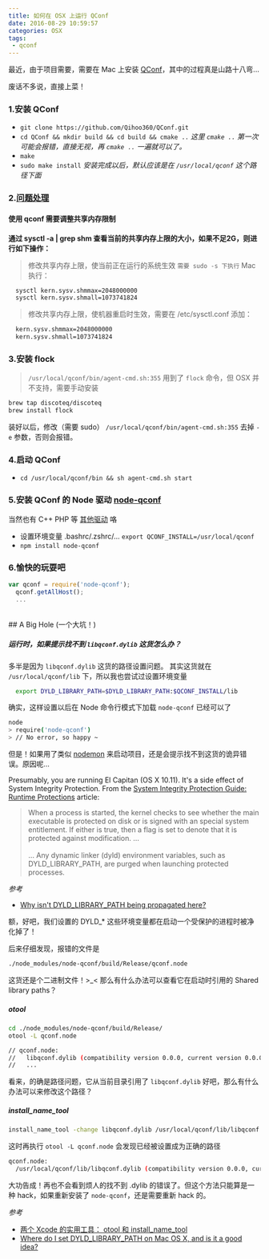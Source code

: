```yaml
---
title: 如何在 OSX 上运行 QConf
date: 2016-08-29 10:59:57
categories: OSX
tags:
 - qconf
---
```


最近，由于项目需要，需要在 Mac 上安装 <a href="https://github.com/Qihoo360/QConf" target="_blank">QConf</a>，其中的过程真是山路十八弯...

废话不多说，直接上菜！

<!-- more -->

### 1.安装 QConf
- `git clone https://github.com/Qihoo360/QConf.git`
- `cd QConf && mkdir build && cd build && cmake ..`
  <i>这里 `cmake ..` 第一次可能会报错，直接无视，再 `cmake ..` 一遍就可以了。</i>
- `make`
- `sudo make install`
  <i>安装完成以后，默认应该是在 `/usr/local/qconf` 这个路径下面</i>

### 2.<a href="https://github.com/Qihoo360/QConf/wiki/FAQ" target="_blank">问题处理</a>
#### 使用 qconf 需要调整共享内存限制
**通过 sysctl -a | grep shm 查看当前的共享内存上限的大小，如果不足2G，则进行如下操作：**
> 修改共享内存上限，使当前正在运行的系统生效 `需要 sudo -s 下执行`
> Mac 执行：
```bash
  sysctl kern.sysv.shmmax=2048000000
  sysctl kern.sysv.shmall=1073741824
```
> 修改共享内存上限，使机器重启时生效，需要在 /etc/sysctl.conf 添加：
```bash
  kern.sysv.shmmax=2048000000
  kern.sysv.shmall=1073741824
```

### 3.安装 flock
> `/usr/local/qconf/bin/agent-cmd.sh:355` 用到了 `flock` 命令，但 OSX 并不支持，需要手动安装

```bash
brew tap discoteq/discoteq
brew install flock
```

装好以后，修改（需要 sudo） `/usr/local/qconf/bin/agent-cmd.sh:355` 去掉 `-e` 参数，否则会报错。

### 4.启动 QConf
- `cd /usr/local/qconf/bin && sh agent-cmd.sh start`

### 5.安装 QConf 的 Node 驱动 <a href="https://www.npmjs.com/package/node-qconf" target="_blank">node-qconf</a>
当然也有 C++ PHP 等 <a href="https://github.com/Qihoo360/QConf/tree/master/driver" target="_blank">其他驱动</a> 咯

- 设置环境变量 .bashrc/.zshrc/...
  `export QCONF_INSTALL=/usr/local/qconf`
- `npm install node-qconf`

### 6.愉快的玩耍吧

```js
var qconf = require('node-qconf');
  qconf.getAllHost();
  ...
```
<br />
## A Big Hole (一个大坑！)

##### 运行时，如果提示找不到 `libqconf.dylib` 这货怎么办？

多半是因为 `libqconf.dylib` 这货的路径设置问题。
其实这货就在 `/usr/local/qconf/lib` 下，所以我也尝试过设置环境变量

```bash
  export DYLD_LIBRARY_PATH=$DYLD_LIBRARY_PATH:$QCONF_INSTALL/lib
```

确实，这样设置以后在 Node 命令行模式下加载 `node-qconf` 已经可以了

```bash
node
> require('node-qconf')
> // No error, so happy ~
```

但是！如果用了类似 <a href="http://nodemon.io/" target="_blank">nodemon</a> 来启动项目，还是会提示找不到这货的诡异错误。原因呢...

Presumably, you are running El Capitan (OS X 10.11). It's a side effect of System Integrity Protection. From the <a href="https://developer.apple.com/library/prerelease/mac/documentation/Security/Conceptual/System_Integrity_Protection_Guide/RuntimeProtections/RuntimeProtections.html" target="_blank">System Integrity Protection Guide: Runtime Protections<a/> article:
<br />
> When a process is started, the kernel checks to see whether the main executable is protected on disk or is signed with an special system entitlement. If either is true, then a flag is set to denote that it is protected against modification. …
<br /><br />
… Any dynamic linker (dyld) environment variables, such as DYLD_LIBRARY_PATH, are purged when launching protected processes.

<i>参考</i>
- [Why isn't DYLD_LIBRARY_PATH being propagated here?](http://stackoverflow.com/questions/35568122/why-isnt-dyld-library-path-being-propagated-here)

额，好吧，我们设置的 DYLD_* 这些环境变量都在启动一个受保护的进程时被净化掉了！

后来仔细发现，报错的文件是

```bash
./node_modules/node-qconf/build/Release/qconf.node
```

这货还是个二进制文件！>_<
那么有什么办法可以查看它在启动时引用的 Shared library paths？

##### otool

```bash
cd ./node_modules/node-qconf/build/Release/
otool -L qconf.node

// qconf.node:
//   libqconf.dylib (compatibility version 0.0.0, current version 0.0.0)
//   ...
```

看来，的确是路径问题，它从当前目录引用了 `libqconf.dylib`
好吧，那么有什么办法可以来修改这个路径？

##### install_name_tool

```bash
install_name_tool -change libqconf.dylib /usr/local/qconf/lib/libqconf.dylib ./qconf.node
```
这时再执行 `otool -L qconf.node` 会发现已经被设置成为正确的路径
```bash
qconf.node:
  /usr/local/qconf/lib/libqconf.dylib (compatibility version 0.0.0, current version 0.0.0)
```
大功告成！再也不会看到烦人的找不到 .dylib 的错误了。但这个方法只能算是一种 hack，如果重新安装了 `node-qconf`，还是需要重新 hack 的。

<i>参考</i>
- [两个 Xcode 的实用工具： otool 和 install_name_tool](http://www.jianshu.com/p/193ba07dadcf)
-  [Where do I set DYLD_LIBRARY_PATH on Mac OS X, and is it a good idea?](http://superuser.com/questions/282450/where-do-i-set-dyld-library-path-on-mac-os-x-and-is-it-a-good-idea)
